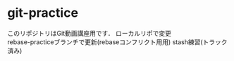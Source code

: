 # git-practice
このリポジトリはGit動画講座用です．
ローカルリポで変更  
rebase-practiceブランチで更新(rebaseコンフリクト用用)
stash練習(トラック済み)

